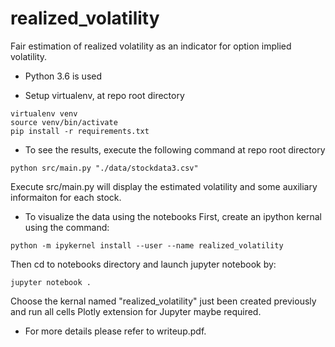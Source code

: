 # realized_volatility
Fair estimation of realized volatility as an indicator for option implied volatility.

- Python 3.6 is used

- Setup virtualenv, at repo root directory
```console
virtualenv venv
source venv/bin/activate
pip install -r requirements.txt
```

- To see the results, execute the following command at repo root directory 
```console
python src/main.py "./data/stockdata3.csv"
```
Execute src/main.py will display the estimated volatility and some auxiliary informaiton for each stock.

- To visualize the data using the notebooks
First, create an ipython kernal using the command:
```console
python -m ipykernel install --user --name realized_volatility
```
Then cd to notebooks directory and launch jupyter notebook by:
```console
jupyter notebook .
```
Choose the kernal named "realized_volatility" just been created previously and run all cells
Plotly extension for Jupyter maybe required.

- For more details please refer to writeup.pdf.
